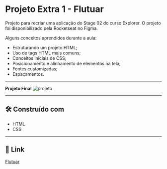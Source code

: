 # Projeto Extra 1 - Flutuar

Projeto para recriar uma aplicação do Stage 02 do curso Explorer. O projeto foi disponibilizado pela Rocketseat no Figma.

Alguns conceitos aprendidos durante a aula:
- Estruturando um projeto HTML;
- Uso de tags HTML mais comuns;
- Conceitos iniciais de CSS;
- Posicionamento e alinhamento de elementos na tela;
- Fontes customizadas;
- Espaçamentos.

---

**Projeto Final**
![projeto](https://i.ibb.co/ccXmHYc/image.png)

---

## 🛠️ Construído com

* HTML
* CSS

---

## 📌 Link

[Flutuar](https://eltonmpereira.github.io/stage2_recriando_layout_RocketSeat/)
